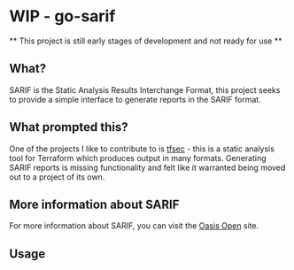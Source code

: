 # WIP - go-sarif

** This project is still early stages of development and not ready for use **

## What?

SARIF is the Static Analysis Results Interchange Format, this project seeks to provide a simple interface to generate reports in the SARIF format.

## What prompted this?
One of the projects I like to contribute to is [tfsec](https://tfsec.dev) - this is a static analysis tool for Terraform which produces output in many formats. Generating SARIF reports is missing functionality and felt like it warranted being moved out to a project of its own.

## More information about SARIF
For more information about SARIF, you can visit the [Oasis Open](https://www.oasis-open.org/committees/tc_home.php?wg_abbrev=sarif) site.

## Usage

